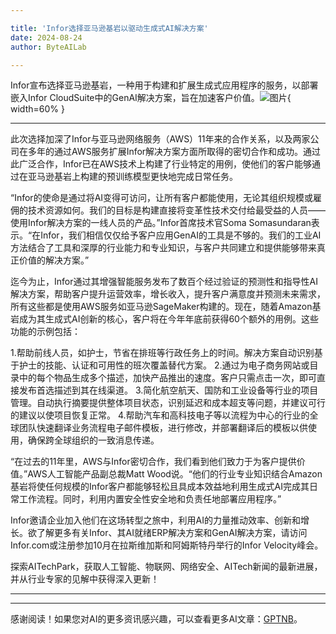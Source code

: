 ```yaml
---

title: 'Infor选择亚马逊基岩以驱动生成式AI解决方案'
date: 2024-08-24
author: ByteAILab

---
```


Infor宣布选择亚马逊基岩，一种用于构建和扩展生成式应用程序的服务，以部署嵌入Infor CloudSuite中的GenAI解决方案，旨在加速客户价值。![图片](https://ai-techpark.com/wp-content/uploads/2024/08/Infor-S-960x540.jpg){ width=60% }

---
此次选择加深了Infor与亚马逊网络服务（AWS）11年来的合作关系，以及两家公司在多年的通过AWS服务扩展Infor解决方案方面所取得的密切合作和成功。通过此广泛合作，Infor已在AWS技术上构建了行业特定的用例，使他们的客户能够通过在亚马逊基岩上构建的预训练模型更快地完成日常任务。

“Infor的使命是通过将AI变得可访问，让所有客户都能使用，无论其组织规模或雇佣的技术资源如何。我们的目标是构建直接将变革性技术交付给最受益的人员——使用Infor解决方案的一线人员的产品。”Infor首席技术官Soma Somasundaran表示。“在Infor，我们相信仅仅给予客户应用GenAI的工具是不够的。我们的工业AI方法结合了工具和深厚的行业能力和专业知识，与客户共同建立和提供能够带来真正价值的解决方案。”

迄今为止，Infor通过其增强智能服务发布了数百个经过验证的预测性和指导性AI解决方案，帮助客户提升运营效率，增长收入，提升客户满意度并预测未来需求，所有这些都是使用AWS服务如亚马逊SageMaker构建的。现在，随着Amazon基岩成为其生成式AI创新的核心，客户将在今年年底前获得60个额外的用例。这些功能的示例包括：

1.帮助前线人员，如护士，节省在排班等行政任务上的时间。解决方案自动识别基于护士的技能、认证和可用性的班次覆盖替代方案。
2.通过为电子商务网站或目录中的每个物品生成多个描述，加快产品推出的速度。客户只需点击一次，即可直接发布首选描述到其在线渠道。
3.简化航空航天、国防和工业设备等行业的项目管理。自动执行摘要提供整体项目状态，识别延迟和成本超支等问题，并建议可行的建议以使项目恢复正常。
4.帮助汽车和高科技电子等以流程为中心的行业的全球团队快速翻译业务流程电子邮件模板，进行修改，并部署翻译后的模板以供使用，确保跨全球组织的一致消息传递。

“在过去的11年里，AWS与Infor密切合作，我们看到他们致力于为客户提供价值。”AWS人工智能产品副总裁Matt Wood说。“他们的行业专业知识结合Amazon基岩将使任何规模的Infor客户都能够轻松且具成本效益地利用生成式AI完成其日常工作流程。同时，利用内置安全性安全地和负责任地部署应用程序。”

Infor邀请企业加入他们在这场转型之旅中，利用AI的力量推动效率、创新和增长。欲了解更多有关Infor、其AI就绪ERP解决方案和GenAI解决方案，请访问Infor.com或注册参加10月在拉斯维加斯和阿姆斯特丹举行的Infor Velocity峰会。

探索AITechPark，获取人工智能、物联网、网络安全、AITech新闻的最新进展，并从行业专家的见解中获得深入更新！

---
---
感谢阅读！如果您对AI的更多资讯感兴趣，可以查看更多AI文章：[GPTNB](https://gptnb.com)。
